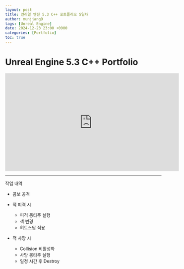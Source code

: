 ```yaml
---
layout: post
title: 언리얼 엔진 5.3 C++ 포트폴리오 5일차
author: munjjang9
tags: [Unreal Engine]
date: 2024-12-23 23:00 +0900
categories: [Portfolio]
toc: true
---
```


# Unreal Engine 5.3 C++ Portfolio

<iframe width="560" height="315" src="https://www.youtube.com/embed/3AVkCr1MYak?si=EYzJyePadCOq8_7M" title="YouTube video player" frameborder="0" allow="accelerometer; autoplay; clipboard-write; encrypted-media; gyroscope; picture-in-picture; web-share" referrerpolicy="strict-origin-when-cross-origin" allowfullscreen></iframe>

---

작업 내역

- 콤보 공격

- 적 피격 시 
    - 피격 몽타주 실행
    - 색 변경
    - 히트스탑 적용

- 적 사망 시
    - Collision 비활성화
    - 사망 몽타주 실행
    - 일정 시간 후 Destroy